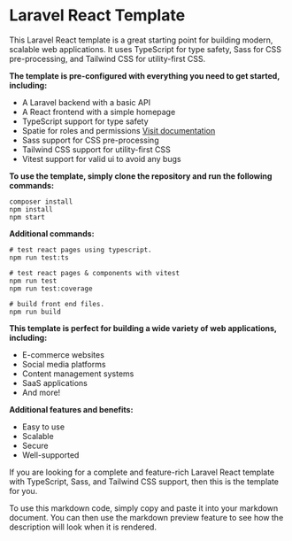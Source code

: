 # Laravel React Template

This Laravel React template is a great starting point for building modern, scalable web applications. It uses TypeScript for type safety, Sass for CSS pre-processing, and Tailwind CSS for utility-first CSS.

**The template is pre-configured with everything you need to get started, including:**

- A Laravel backend with a basic API
- A React frontend with a simple homepage
- TypeScript support for type safety
- Spatie for roles and permissions [Visit documentation](https://spatie.be/docs/laravel-permission/v5/introduction)
- Sass support for CSS pre-processing
- Tailwind CSS support for utility-first CSS
- Vitest support for valid ui to avoid any bugs

**To use the template, simply clone the repository and run the following commands:**

```shell
composer install
npm install
npm start
```

**Additional commands:**

```shell
# test react pages using typescript.
npm run test:ts

# test react pages & components with vitest
npm run test
npm run test:coverage

# build front end files.
npm run build
```

**This template is perfect for building a wide variety of web applications, including:**

- E-commerce websites
- Social media platforms
- Content management systems
- SaaS applications
- And more!

**Additional features and benefits:**

- Easy to use
- Scalable
- Secure
- Well-supported

If you are looking for a complete and feature-rich Laravel React template with TypeScript, Sass, and Tailwind CSS support, then this is the template for you.

To use this markdown code, simply copy and paste it into your markdown document. You can then use the markdown preview feature to see how the description will look when it is rendered.
